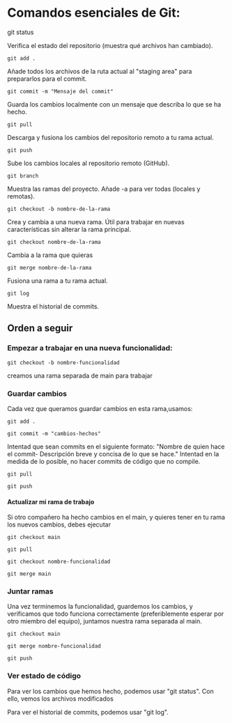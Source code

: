 # Comandos esenciales de Git:

git status

Verifica el estado del repositorio (muestra qué archivos han cambiado).

```
git add .
```

Añade todos los archivos de la ruta actual al "staging area" para prepararlos para el commit.
```
git commit -m "Mensaje del commit"
```
Guarda los cambios localmente con un mensaje que describa lo que se ha hecho.
```
git pull
```
Descarga y fusiona los cambios del repositorio remoto a tu rama actual.
```
git push
```
Sube los cambios locales al repositorio remoto (GitHub).
```
git branch
```
Muestra las ramas del proyecto. Añade -a para ver todas (locales y remotas).
```
git checkout -b nombre-de-la-rama
```
Crea y cambia a una nueva rama. Útil para trabajar en nuevas características sin alterar la rama principal.
```
git checkout nombre-de-la-rama
```
Cambia a la rama que quieras
```
git merge nombre-de-la-rama
```
Fusiona una rama a tu rama actual.
```
git log
```
Muestra el historial de commits.

## Orden a seguir

### Empezar a trabajar en una nueva funcionalidad:
```
git checkout -b nombre-funcionalidad
```
creamos una rama separada de main para trabajar

### Guardar cambios

Cada vez que queramos guardar cambios en esta rama,usamos:
```
git add .

git commit -m "cambios-hechos" 
```
Intentad que sean commits en el siguiente formato: "Nombre de quien hace el commit- Descripción breve y concisa de lo que se hace." Intentad en la medida de lo posible, no hacer commits de código que no compile.
```
git pull

git push
```
#### Actualizar mi rama de trabajo

Si otro compañero ha hecho cambios en el main, y quieres tener en tu rama los nuevos cambios, debes ejecutar
```
git checkout main

git pull

git checkout nombre-funcionalidad

git merge main
```
### Juntar ramas

Una vez terminemos la funcionalidad, guardemos los cambios, y verificamos que todo funciona correctamente (preferiblemente esperar por otro miembro del equipo), juntamos nuestra rama separada al main.
```
git checkout main

git merge nombre-funcionalidad

git push
```
### Ver estado de código

Para ver los cambios que hemos hecho, podemos usar "git status". Con ello, vemos los archivos modificados

Para ver el historial de commits, podemos usar "git log".